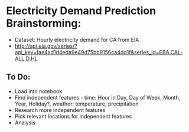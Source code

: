 # Electricity Demand Prediction Brainstorming:
* Dataset: Hourly electricity demand for CA from EIA
* http://api.eia.gov/series/?api_key=fae4ad1d4eda9e49d75bb9156ca4dd1f&series_id=EBA.CAL-ALL.D.HL
## To Do:
* Load into notebook
* Find independent features - time: Hour in Day, Day of Week, Month, Year, Holiday?, weather: temperature, precipitation
* Research more independent features
* Pick relevant locations for independent features
* Analysis
